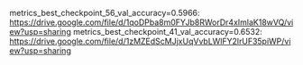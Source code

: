 metrics_best_checkpoint_56_val_accuracy=0.5966: https://drive.google.com/file/d/1qoDPba8m0FYJb8RWorDr4xImlaK18wVQ/view?usp=sharing
metrics_best_checkpoint_41_val_accuracy=0.6532: https://drive.google.com/file/d/1zMZEdScMJjxUqVvbLWlFY2lrUF35piWP/view?usp=sharing
